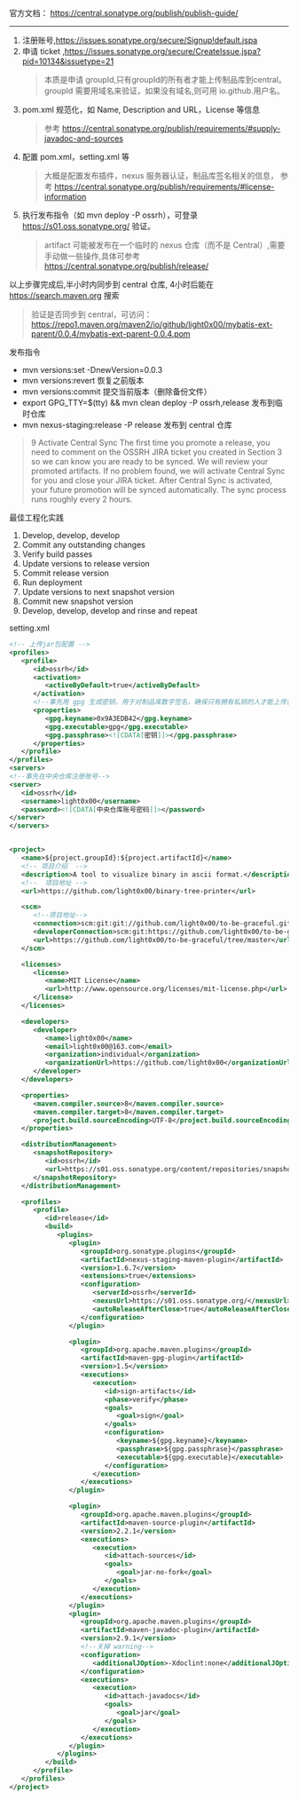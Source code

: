 官方文档： https://central.sonatype.org/publish/publish-guide/

---

1. 注册账号,https://issues.sonatype.org/secure/Signup!default.jspa
2. 申请 ticket ,https://issues.sonatype.org/secure/CreateIssue.jspa?pid=10134&issuetype=21
   > 本质是申请 groupId,只有groupId的所有者才能上传制品库到central。groupId 需要用域名来验证，如果没有域名,则可用 io.github.用户名。
3. pom.xml 规范化，如 Name, Description and URL，License 等信息
   > 参考 https://central.sonatype.org/publish/requirements/#supply-javadoc-and-sources
4. 配置 pom.xml，setting.xml 等
   > 大概是配置发布插件，nexus 服务器认证，制品库签名相关的信息， 参考 https://central.sonatype.org/publish/requirements/#license-information
5. 执行发布指令（如 mvn deploy -P ossrh），可登录 https://s01.oss.sonatype.org/ 验证。
   > artifact 可能被发布在一个临时的 nexus 仓库（而不是 Central）,需要手动做一些操作,具体可参考 https://central.sonatype.org/publish/release/

以上步骤完成后,半小时内同步到 central 仓库, 4小时后能在 https://search.maven.org 搜索

> 验证是否同步到 central，可访问： https://repo1.maven.org/maven2/io/github/light0x00/mybatis-ext-parent/0.0.4/mybatis-ext-parent-0.0.4.pom

发布指令

- mvn versions:set -DnewVersion=0.0.3
- mvn versions:revert 恢复之前版本
- mvn versions:commit 提交当前版本（删除备份文件）
- export GPG_TTY=$(tty) && mvn clean deploy -P ossrh,release 发布到临时仓库
- mvn nexus-staging:release -P release 发布到 central 仓库

> 9 Activate Central Sync
> The first time you promote a release, you need to comment on the OSSRH JIRA ticket you created in Section 3 so we can know you are ready to be synced. We will review your promoted artifacts. If no problem found, we will activate Central Sync for you and close your JIRA ticket.
> After Central Sync is activated, your future promotion will be synced automatically. The sync process runs roughly every 2 hours.

最佳工程化实践

1. Develop, develop, develop
2. Commit any outstanding changes
3. Verify build passes
4. Update versions to release version
5. Commit release version
6. Run deployment
7. Update versions to next snapshot version
8. Commit new snapshot version
9. Develop, develop, develop and rinse and repeat

setting.xml

```xml
<!-- 上传jar包配置 -->
<profiles>
   <profile>
      <id>ossrh</id>
      <activation>
         <activeByDefault>true</activeByDefault>
      </activation>
      <!--事先用 gpg 生成密钥，用于对制品库数字签名，确保只有拥有私钥的人才能上传包 -->
      <properties>
         <gpg.keyname>0x9A3EDB42</gpg.keyname>
         <gpg.executable>gpg</gpg.executable>
         <gpg.passphrase><![CDATA[密钥]]></gpg.passphrase>
      </properties>
   </profile>
</profiles>
<servers>
<!--事先在中央仓库注册账号-->
<server>
   <id>ossrh</id>
   <username>light0x00</username>
   <password><![CDATA[中央仓库账号密码]]></password>
</server>
</servers>
```

```xml

<project>
   <name>${project.groupId}:${project.artifactId}</name>
   <!-- 项目介绍  -->
   <description>A tool to visualize binary in ascii format.</description>
   <!--  项目地址 -->
   <url>https://github.com/light0x00/binary-tree-printer</url>

   <scm>
      <!--项目地址-->
      <connection>scm:git:git://github.com/light0x00/to-be-graceful.git</connection>
      <developerConnection>scm:git:https://github.com/light0x00/to-be-graceful.git</developerConnection>
      <url>https://github.com/light0x00/to-be-graceful/tree/master</url>
   </scm>

   <licenses>
      <license>
         <name>MIT License</name>
         <url>http://www.opensource.org/licenses/mit-license.php</url>
      </license>
   </licenses>

   <developers>
      <developer>
         <name>light0x00</name>
         <email>light0x00@163.com</email>
         <organization>individual</organization>
         <organizationUrl>https://github.com/light0x00</organizationUrl>
      </developer>
   </developers>

   <properties>
      <maven.compiler.source>8</maven.compiler.source>
      <maven.compiler.target>8</maven.compiler.target>
      <project.build.sourceEncoding>UTF-8</project.build.sourceEncoding>
   </properties>

   <distributionManagement>
      <snapshotRepository>
         <id>ossrh</id>
         <url>https://s01.oss.sonatype.org/content/repositories/snapshots</url>
      </snapshotRepository>
   </distributionManagement>

   <profiles>
      <profile>
         <id>release</id>
         <build>
            <plugins>
               <plugin>
                  <groupId>org.sonatype.plugins</groupId>
                  <artifactId>nexus-staging-maven-plugin</artifactId>
                  <version>1.6.7</version>
                  <extensions>true</extensions>
                  <configuration>
                     <serverId>ossrh</serverId>
                     <nexusUrl>https://s01.oss.sonatype.org/</nexusUrl>
                     <autoReleaseAfterClose>true</autoReleaseAfterClose>
                  </configuration>
               </plugin>

               <plugin>
                  <groupId>org.apache.maven.plugins</groupId>
                  <artifactId>maven-gpg-plugin</artifactId>
                  <version>1.5</version>
                  <executions>
                     <execution>
                        <id>sign-artifacts</id>
                        <phase>verify</phase>
                        <goals>
                           <goal>sign</goal>
                        </goals>
                        <configuration>
                           <keyname>${gpg.keyname}</keyname>
                           <passphrase>${gpg.passphrase}</passphrase>
                           <executable>${gpg.executable}</executable>
                        </configuration>
                     </execution>
                  </executions>
               </plugin>

               <plugin>
                  <groupId>org.apache.maven.plugins</groupId>
                  <artifactId>maven-source-plugin</artifactId>
                  <version>2.2.1</version>
                  <executions>
                     <execution>
                        <id>attach-sources</id>
                        <goals>
                           <goal>jar-no-fork</goal>
                        </goals>
                     </execution>
                  </executions>
               </plugin>
               <plugin>
                  <groupId>org.apache.maven.plugins</groupId>
                  <artifactId>maven-javadoc-plugin</artifactId>
                  <version>2.9.1</version>
                  <!--关掉 warning-->
                  <configuration>
                     <additionalJOption>-Xdoclint:none</additionalJOption>
                  </configuration>
                  <executions>
                     <execution>
                        <id>attach-javadocs</id>
                        <goals>
                           <goal>jar</goal>
                        </goals>
                     </execution>
                  </executions>
               </plugin>
            </plugins>
         </build>
      </profile>
   </profiles>
</project>
```